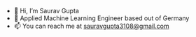 - 👋 Hi, I’m Saurav Gupta
- 👀 Applied Machine Learning Engineer based out of Germany
- 📫 You can reach me at sauravgupta3108@gmail.com

<!---
sauravgarg540/sauravgarg540 is a ✨ special ✨ repository because its `README.md` (this file) appears on your GitHub profile.
You can click the Preview link to take a look at your changes.
--->
